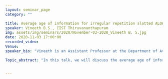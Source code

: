 ```yaml
---
layout: seminar_page
category: ""

title: Average age of information for irregular repetition slotted ALOHA
speaker: Vineeth B.S., IIST Thiruvananthapuram
img: assets/img/seminars/2020/November-03-2020_Vineeth B. S.jpg
date: 2020-11-03 17:00:00 
recorded_video: 
Venue: 
speaker_bio: "Vineeth is an Assistant Professor at the Department of Avionics in the Indian Institute of Space Science and Technology, Thiruvananthapuram. He received his PhD from the Department of Electrical Communication Engineering, IISc and his B.Tech from the College of Engineering, Trivandrum. His research interests lies in the development and application of models and analytical tools for performance analysis and optimization of engineering systems."

Topic_abstract: "In this talk, we will discuss the average age of information (AAoI) performance of Irregular Repetition Slotted ALOHA (IRSA) which is a grant free access mechanism for massive machine type communication (mMTC). The mMTC paradigm has enabled the deployment of wide-area sensor networks with a very large number of sensors. Grant-free access mechanisms are useful in mMTC due to their low complexity and ability to scale to a large number of sensors. IRSA is a frame-based grant free channel access scheme which uses repeated transmissions of a data packet within a frame followed by successive interference cancellation at the base station to decode packets. The repetition of data packets in a frame is controlled by the choice of a repetition distribution. IRSA is known to achieve higher values of throughput compared to conventional random access methods. The AAoI is a relevant metric for evaluating the performance of a sensor network in which measurements about a process are transmitted over a channel to a base-station which remotely estimates the process. We consider AAoI performance of frame-based IRSA since AAoI is a more relevant metric for the use case outlined above. We present our results on the characterization of AAoI for IRSA for the cases where measurements are taken by a sensor either at the start of a frame or just before the first transmission of a packet. We also consider a successive interference cancellation scheme that is applied in every slot and characterize its AAoI performance. These characterizations of AAoI depend on the choice of the repetition distribution and we also present our results on the optimal choice of the repetition distribution to minimize the AAoI. The challenges in this optimization problem and the characterization of AAoI will also be discussed."


---
```


